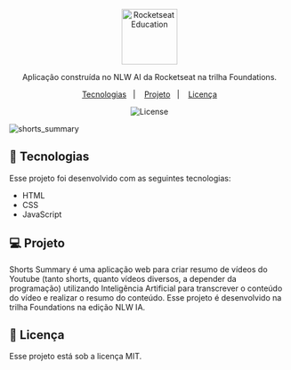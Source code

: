 <p align="center">
  <img alt="Rocketseat Education" src="https://avatars.githubusercontent.com/u/69590972?s=200&v=4" width="100px" />
</p>

<p align="center">
Aplicação construída no NLW AI da Rocketseat na trilha Foundations.
</p>

<p align="center">
  <a href="#-tecnologias">Tecnologias</a>&nbsp;&nbsp;&nbsp;|&nbsp;&nbsp;&nbsp;
  <a href="#-projeto">Projeto</a>&nbsp;&nbsp;&nbsp;|&nbsp;&nbsp;&nbsp;
  <a href="#memo-licença">Licença</a>
</p>

<p align="center">
  <img alt="License" src="https://img.shields.io/static/v1?label=license&message=MIT&color=49AA26&labelColor=000000">
</p>

![shorts_summary](https://github.com/Heber-Stavrakas-Gaipo/video-summary/assets/134441744/24060152-ce47-475e-9a9d-92ed09ed8263)

## 🚀 Tecnologias

Esse projeto foi desenvolvido com as seguintes tecnologias:

- HTML
- CSS
- JavaScript

## 💻 Projeto

Shorts Summary é uma aplicação web para criar resumo de vídeos do Youtube (tanto shorts, quanto vídeos diversos, a depender da programação) utilizando Inteligência Artificial para transcrever o conteúdo do vídeo e realizar o resumo do conteúdo. Esse projeto é desenvolvido na trilha Foundations na edição NLW IA.

## :memo: Licença

Esse projeto está sob a licença MIT.
